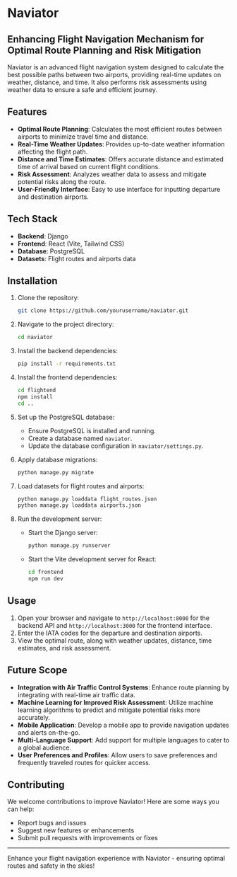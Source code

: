 # Naviator

## Enhancing Flight Navigation Mechanism for Optimal Route Planning and Risk Mitigation

Naviator is an advanced flight navigation system designed to calculate the best possible paths between two airports, providing real-time updates on weather, distance, and time. It also performs risk assessments using weather data to ensure a safe and efficient journey.

## Features

- **Optimal Route Planning**: Calculates the most efficient routes between airports to minimize travel time and distance.
- **Real-Time Weather Updates**: Provides up-to-date weather information affecting the flight path.
- **Distance and Time Estimates**: Offers accurate distance and estimated time of arrival based on current flight conditions.
- **Risk Assessment**: Analyzes weather data to assess and mitigate potential risks along the route.
- **User-Friendly Interface**: Easy to use interface for inputting departure and destination airports.

## Tech Stack

- **Backend**: Django
- **Frontend**: React (Vite, Tailwind CSS)
- **Database**: PostgreSQL
- **Datasets**: Flight routes and airports data

## Installation

1. Clone the repository:
    ```bash
    git clone https://github.com/yourusername/naviator.git
    ```
2. Navigate to the project directory:
    ```bash
    cd naviator
    ```
3. Install the backend dependencies:
    ```bash
    pip install -r requirements.txt
    ```
4. Install the frontend dependencies:
    ```bash
    cd flightend
    npm install
    cd ..
    ```
5. Set up the PostgreSQL database:
    - Ensure PostgreSQL is installed and running.
    - Create a database named `naviator`.
    - Update the database configuration in `naviator/settings.py`.

6. Apply database migrations:
    ```bash
    python manage.py migrate
    ```
7. Load datasets for flight routes and airports:
    ```bash
    python manage.py loaddata flight_routes.json
    python manage.py loaddata airports.json
    ```
8. Run the development server:
    - Start the Django server:
        ```bash
        python manage.py runserver
        ```
    - Start the Vite development server for React:
        ```bash
        cd frontend
        npm run dev
        ```

## Usage

1. Open your browser and navigate to `http://localhost:8000` for the backend API and `http://localhost:3000` for the frontend interface.
2. Enter the IATA codes for the departure and destination airports.
3. View the optimal route, along with weather updates, distance, time estimates, and risk assessment.

## Future Scope

- **Integration with Air Traffic Control Systems**: Enhance route planning by integrating with real-time air traffic data.
- **Machine Learning for Improved Risk Assessment**: Utilize machine learning algorithms to predict and mitigate potential risks more accurately.
- **Mobile Application**: Develop a mobile app to provide navigation updates and alerts on-the-go.
- **Multi-Language Support**: Add support for multiple languages to cater to a global audience.
- **User Preferences and Profiles**: Allow users to save preferences and frequently traveled routes for quicker access.

## Contributing

We welcome contributions to improve Naviator! Here are some ways you can help:

- Report bugs and issues
- Suggest new features or enhancements
- Submit pull requests with improvements or fixes

---

Enhance your flight navigation experience with Naviator - ensuring optimal routes and safety in the skies!
